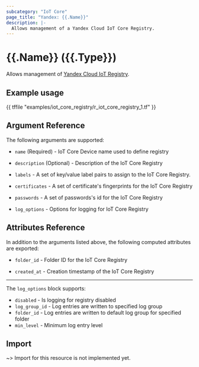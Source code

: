 ```yaml
---
subcategory: "IoT Core"
page_title: "Yandex: {{.Name}}"
description: |-
  Allows management of a Yandex Cloud IoT Core Registry.
---
```


# {{.Name}} ({{.Type}})

Allows management of [Yandex Cloud IoT Registry](https://yandex.cloud/docs/iot-core/quickstart).

## Example usage

{{ tffile "examples/iot_core_registry/r_iot_core_registry_1.tf" }}

## Argument Reference

The following arguments are supported:

* `name` (Required) - IoT Core Device name used to define registry

* `description` (Optional) - Description of the IoT Core Registry

* `labels` - A set of key/value label pairs to assign to the IoT Core Registry.

* `certificates` - A set of certificate's fingerprints for the IoT Core Registry

* `passwords` - A set of passwords's id for the IoT Core Registry

* `log_options` - Options for logging for IoT Core Registry

## Attributes Reference

In addition to the arguments listed above, the following computed attributes are exported:

* `folder_id` - Folder ID for the IoT Core Registry

* `created_at` - Creation timestamp of the IoT Core Registry

---

The `log_options` block supports:
* `disabled` - Is logging for registry disabled
* `log_group_id` - Log entries are written to specified log group
* `folder_id` - Log entries are written to default log group for specified folder
* `min_level` - Minimum log entry level

## Import

~> Import for this resource is not implemented yet.

